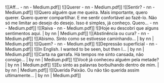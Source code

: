 
![[Aff… - nn - Medium.pdf]]
![[Querer - nn - Medium.pdf]]
![[Sentir? - nn - Medium.pdf]]
![[Quero alguém que me queira. Mais importante, quero querer. Quero querer compartilhar. E me sentir confortável ao fazê-lo. Não só me limitar ao desejo do desejo. Isso é simples, já conheço. Quero… - nn - Medium.pdf]]
![[Raiva - nn - Medium.pdf]]
![[Hoje eu descobri que alguns sentimentos aqui. | by nn | Medium.pdf]]
![[Abstinência ou cura? - nn - Medium.pdf]]
![[Abismo. Sinto como se estivesse caminhando… | by nn | Medium.pdf]]
![[Quem? - nn - Medium.pdf]]
![[Depressão superficial - nn - Medium.pdf]]
![[In English. I wanted to be seen, but then I… | by nn | Medium.pdf]]
![[Carta na garrafa. Há tempos me sinto cansada, não consigo… | by nn | Medium.pdf]]
![[Você já conheceu alguém pela metade? | by nn | Medium.pdf]]
![[Eu sinto as palavras borbulhando dentro de mim. | by nn | Medium.pdf]]
![[Querida Paixão. Ou não tão querida assim ultimamente… | by nn | Medium.pdf]]
